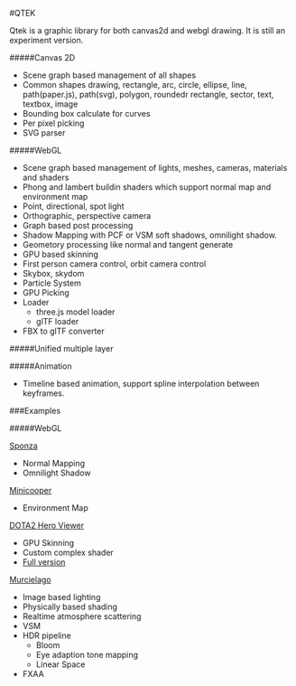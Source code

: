 #QTEK

Qtek is a graphic library for both canvas2d and webgl drawing. It is still an experiment version.

#####Canvas 2D
+ Scene graph based management of all shapes
+ Common shapes drawing, rectangle, arc, circle, ellipse, line, path(paper.js), path(svg), polygon, roundedr rectangle, sector, text, textbox, image
+ Bounding box calculate for curves
+ Per pixel picking
+ SVG parser

#####WebGL 

+ Scene graph based management of lights, meshes, cameras, materials and shaders
+ Phong and lambert buildin shaders which support normal map and environment map
+ Point, directional, spot light
+ Orthographic, perspective camera
+ Graph based post processing
+ Shadow Mapping with PCF or VSM soft shadows, omnilight shadow.
+ Geometory processing like normal and tangent generate
+ GPU based skinning
+ First person camera control, orbit camera control
+ Skybox, skydom
+ Particle System
+ GPU Picking
+ Loader
	+ three.js model loader
	+ glTF loader
+ FBX to glTF converter

#####Unified multiple layer

#####Animation
+ Timeline based animation, support spline interpolation between keyframes.

###Examples


#####WebGL

[Sponza](http://pissang.github.io/qtek/sponza/)

+ Normal Mapping
+ Omnilight Shadow 

[Minicooper](http://pissang.github.io/qtek/minicooper/)

+ Environment Map

[DOTA2 Hero Viewer](http://pissang.github.io/qtek/dota2hero/)

+ GPU Skinning
+ Custom complex shader
+ [Full version](https://github.com/pissang/dota2hero)

[Murcielago](http://pissang.github.io/qtek/murcielago)

+ Image based lighting
+ Physically based shading
+ Realtime atmosphere scattering
+ VSM
+ HDR pipeline
    + Bloom
    + Eye adaption tone mapping
    + Linear Space
+ FXAA